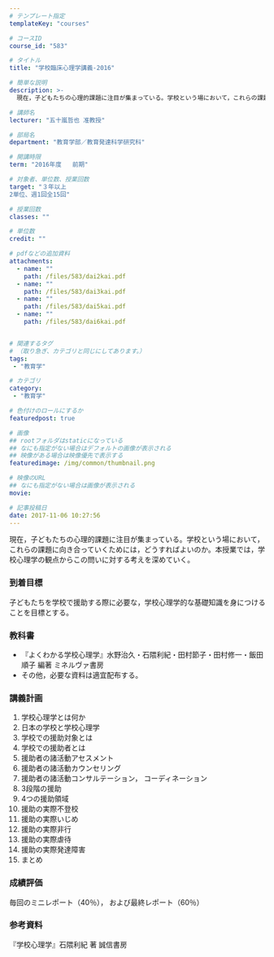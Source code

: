 ```yaml
---
# テンプレート指定
templateKey: "courses"

# コースID
course_id: "583"

# タイトル
title: "学校臨床心理学講義-2016"

# 簡単な説明
description: >-
  現在，子どもたちの心理的課題に注目が集まっている。学校という場において，これらの課題に向き合っていくためには，どうすればよいのか。本授業では，学校心理学の観点からこの問いに対する考えを深めていく。...

# 講師名
lecturer: "五十嵐哲也 准教授"

# 部局名
department: "教育学部／教育発達科学研究科"

# 開講時限
term: "2016年度	前期"

# 対象者、単位数、授業回数
target: "３年以上
2単位、週1回全15回"

# 授業回数
classes: ""

# 単位数
credit: ""

# pdfなどの追加資料
attachments: 
  - name: "" 
    path: /files/583/dai2kai.pdf
  - name: "" 
    path: /files/583/dai3kai.pdf
  - name: "" 
    path: /files/583/dai5kai.pdf
  - name: "" 
    path: /files/583/dai6kai.pdf


# 関連するタグ
# （取り急ぎ、カテゴリと同じにしてあります。）
tags:
 - "教育学"

# カテゴリ
category:
 - "教育学"

# 色付けのロールにするか
featuredpost: true

# 画像
## rootフォルダはstaticになっている
## なにも指定がない場合はデフォルトの画像が表示される
## 映像がある場合は映像優先で表示する
featuredimage: /img/common/thumbnail.png

# 映像のURL
## なにも指定がない場合は画像が表示される
movie: 

# 記事投稿日
date: 2017-11-06 10:27:56
---
```



現在，子どもたちの心理的課題に注目が集まっている。学校という場において，これらの課題に向き合っていくためには，どうすればよいのか。本授業では，学校心理学の観点からこの問いに対する考えを深めていく。








### 到着目標
子どもたちを学校で援助する際に必要な，学校心理学的な基礎知識を身につけることを目標とする。

### 教科書
* 『よくわかる学校心理学』水野治久・石隈利紀・田村節子・田村修一・飯田順子 編著 ミネルヴァ書房
* その他，必要な資料は適宜配布する。



### 講義計画

1. 学校心理学とは何か
2. 日本の学校と学校心理学
3. 学校での援助対象とは
4. 学校での援助者とは
5. 援助者の諸活動アセスメント
6. 援助者の諸活動カウンセリング
7. 援助者の諸活動コンサルテーション， コーディネーション
8. 3段階の援助
9. 4つの援助領域
10. 援助の実際不登校
11. 援助の実際いじめ
12. 援助の実際非行
13. 援助の実際虐待
14. 援助の実際発達障害
15. まとめ








### 成績評価

毎回のミニレポート（40％）， および最終レポート（60％）


### 参考資料
『学校心理学』石隈利紀 著 誠信書房

